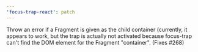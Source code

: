 ```yaml
---
'focus-trap-react': patch
---
```


Throw an error if a Fragment is given as the child container (currently, it appears to work, but the trap is actually not activated because focus-trap can't find the DOM element for the Fragment "container". (Fixes #268)
